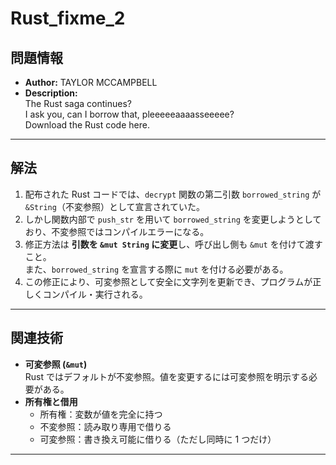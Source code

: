 # Rust_fixme_2

## 問題情報

- **Author:** TAYLOR MCCAMPBELL
- **Description:**  
  The Rust saga continues?  
  I ask you, can I borrow that, pleeeeeaaaasseeeee?  
  Download the Rust code here.

---

## 解法

1. 配布された Rust コードでは、`decrypt` 関数の第二引数 `borrowed_string` が `&String`（不変参照）として宣言されていた。
2. しかし関数内部で `push_str` を用いて `borrowed_string` を変更しようとしており、不変参照ではコンパイルエラーになる。
3. 修正方法は **引数を `&mut String` に変更**し、呼び出し側も `&mut` を付けて渡すこと。  
   また、`borrowed_string` を宣言する際に `mut` を付ける必要がある。
4. この修正により、可変参照として安全に文字列を更新でき、プログラムが正しくコンパイル・実行される。

---

## 関連技術

- **可変参照 (`&mut`)**  
  Rust ではデフォルトが不変参照。値を変更するには可変参照を明示する必要がある。
- **所有権と借用**
  - 所有権：変数が値を完全に持つ
  - 不変参照：読み取り専用で借りる
  - 可変参照：書き換え可能に借りる（ただし同時に 1 つだけ）

---
